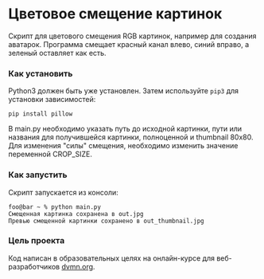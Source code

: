 # Цветовое смещение картинок

Скрипт для цветового смещения RGB картинок, например для создания аватарок.
Программа смещает красный канал влево, синий вправо, а зеленый оставляет как есть.

### Как установить

Python3 должен быть уже установлен. 
Затем используйте `pip3` для установки зависимостей:
```
pip install pillow
```
В main.py необходимо указать путь до исходной картинки, пути или названия для получившейся картинки, полноценной и thumbnail 80x80. 
Для изменения "силы" смещения, необходимо изменить значение переменной CROP_SIZE.

### Как запустить
Скрипт запускается из консоли:
```shell
foo@bar ~ % python main.py 
Смещенная картинка сохранена в out.jpg
Превью смещенной картинки сохранено в out_thumbnail.jpg
```
### Цель проекта

Код написан в образовательных целях на онлайн-курсе для веб-разработчиков [dvmn.org](https://dvmn.org/).